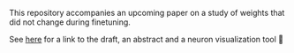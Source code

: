 This repository accompanies an upcoming paper on a study of weights that did not change during finetuning. 

See [here](https://ffohturk.github.io/zero_modes/index.html) for a link to the draft, an abstract and a neuron visualization tool 🚀
